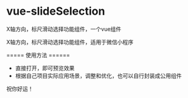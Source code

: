 # vue-slideSelection
X轴方向，标尺滑动选择功能组件，一个vue组件

X轴方向，标尺滑动选择功能组件，适用于微信小程序

===== 使用方法 ======

- 直接打开，即可预览效果
- 根据自己项目实际应用场景，调整和优化，也可以自行封装成公用组件

祝你好运！
